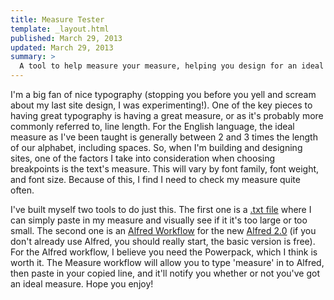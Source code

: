 ```yaml
---
title: Measure Tester
template: _layout.html
published: March 29, 2013
updated: March 29, 2013
summary: >
  A tool to help measure your measure, helping you design for an ideal reading experience.
---
```

I'm a big fan of nice typography (stopping you before you yell and scream about my last site design, I was experimenting!). One of the key pieces to having great typography is having a great measure, or as it's probably more commonly referred to, line length. For the English language, the ideal measure as I've been taught is generally between 2 and 3 times the length of our alphabet, including spaces. So, when I'm building and designing sites, one of the factors I take into consideration when choosing breakpoints is the text's measure. This will vary by font family, font weight, and font size. Because of this, I find I need to check my measure quite often.

I've built myself two tools to do just this. The first one is a [.txt file](https://snugug.com/documents/measure-tester/Measure%20Tester.txt) where I can simply paste in my measure and visually see if it it's too large or too small. The second one is an [Alfred Workflow](https://snugug.com/documents/measure-tester/Measure%20Tester.alfredworkflow) for the new [Alfred 2.0](http://www.alfredapp.com/) (if you don't already use Alfred, you should really start, the basic version is free). For the Alfred workflow, I believe you need the Powerpack, which I think is worth it. The Measure workflow will allow you to type 'measure' in to Alfred, then paste in your copied line, and it'll notify you whether or not you've got an ideal measure. Hope you enjoy!

